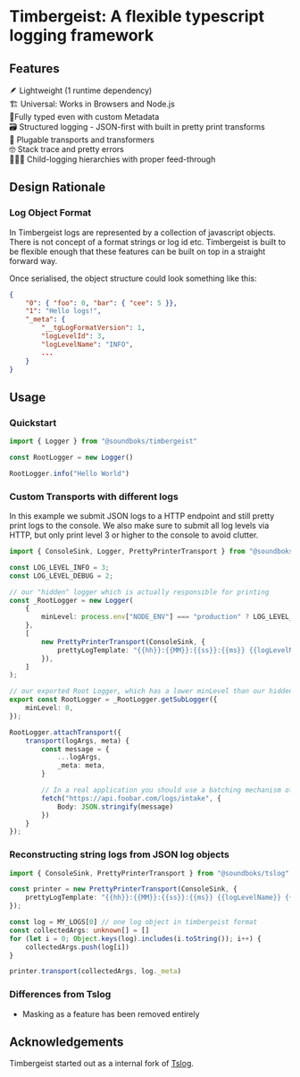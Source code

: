 

# Timbergeist: A flexible typescript logging framework

## Features

🪶 Lightweight (1 runtime dependency)  
🏗 Universal: Works in Browsers and Node.js  
👮‍️ Fully typed even with custom Metadata  
🗃 Structured logging - JSON-first with built in pretty print transforms  
🦸 Plugable transports and transformers  
🤓 Stack trace and pretty errors  
👨‍👧‍👦 Child-logging hierarchies with proper feed-through  

## Design Rationale

### Log Object Format

In Timbergeist logs are represented by a collection of javascript objects. There is not concept of a format strings or log id etc. Timbergeist is built to be flexible enough that these features can be built on top in a straight forward way.  
  
Once serialised, the object structure could look something like this:
```json
{
    "0": { "foo": 0, "bar": { "cee": 5 }},
    "1": "Hello logs!",
    "_meta": {
        "__tgLogFormatVersion": 1,
        "logLevelId": 3,
        "logLevelName": "INFO",
        ...
    }
}
```


## Usage

### Quickstart

```ts
import { Logger } from "@soundboks/timbergeist"

const RootLogger = new Logger()

RootLogger.info("Hello World")
```

### Custom Transports with different logs

In this example we submit JSON logs to a HTTP endpoint and still pretty print logs to the console. We also make sure to submit all log levels via HTTP, but only print level 3 or higher to the console to avoid clutter.

```ts
import { ConsoleSink, Logger, PrettyPrinterTransport } from "@soundboks/timbergeist";

const LOG_LEVEL_INFO = 3;
const LOG_LEVEL_DEBUG = 2;

// our "hidden" logger which is actually responsible for printing
const _RootLogger = new Logger(
	{
		minLevel: process.env["NODE_ENV"] === "production" ? LOG_LEVEL_INFO : LOG_LEVEL_DEBUG,
	},
	[
		new PrettyPrinterTransport(ConsoleSink, {
			prettyLogTemplate: "{{hh}}:{{MM}}:{{ss}}:{{ms}} {{logLevelName}} {{name}} ",
		}),
	]
);

// our exported Root Logger, which has a lower minLevel than our hidden logger
export const RootLogger = _RootLogger.getSubLogger({
	minLevel: 0,
});

RootLogger.attachTransport({
	transport(logArgs, meta) {
        const message = {
            ...logArgs,
            _meta: meta,
        }

        // In a real application you should use a batching mechanism of some sort
        fetch("https://api.foobar.com/logs/intake", {
            Body: JSON.stringify(message)
        })
    }
});
```


### Reconstructing string logs from JSON log objects

```ts
import { ConsoleSink, PrettyPrinterTransport } from "@soundboks/tslog"

const printer = new PrettyPrinterTransport(ConsoleSink, {
    prettyLogTemplate: "{{hh}}:{{MM}}:{{ss}}:{{ms}} {{logLevelName}} {{name}} ",
});

const log = MY_LOGS[0] // one log object in timbergeist format
const collectedArgs: unknown[] = []
for (let i = 0; Object.keys(log).includes(i.toString()); i++) {
    collectedArgs.push(log[i])
}

printer.transport(collectedArgs, log._meta)
```





### Differences from Tslog

- Masking as a feature has been removed entirely

## Acknowledgements

Timbergeist started out as a internal fork of [Tslog](https://github.com/fullstack-build/tslog).
